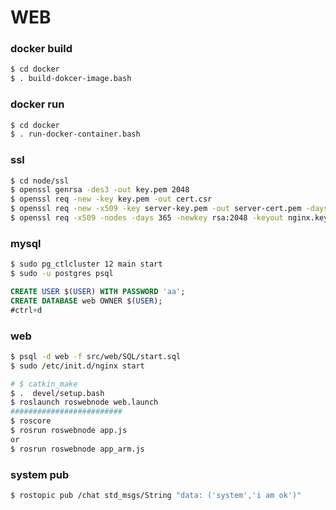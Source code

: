 # WEB
### docker build

```bash
$ cd docker
$ . build-dokcer-image.bash
```
### docker run
```bash 
$ cd docker
$ . run-docker-container.bash
```
### ssl

```bash
$ cd node/ssl
$ openssl genrsa -des3 -out key.pem 2048
$ openssl req -new -key key.pem -out cert.csr
$ openssl req -new -x509 -key server-key.pem -out server-cert.pem -days 1095
$ openssl req -x509 -nodes -days 365 -newkey rsa:2048 -keyout nginx.key -out nginx.crt
```

### mysql
```bash
$ sudo pg_ctlcluster 12 main start
$ sudo -u postgres psql
```

```sql
CREATE USER $(USER) WITH PASSWORD 'aa';  
CREATE DATABASE web OWNER $(USER);
#ctrl+d 
```

### web
```bash
$ psql -d web -f src/web/SQL/start.sql
$ sudo /etc/init.d/nginx start

```

```bash
# $ catkin_make
$ .  devel/setup.bash
$ roslaunch roswebnode web.launch 
#########################
$ roscore
$ rosrun roswebnode app.js
or
$ rosrun roswebnode app_arm.js
```


### system pub
```bash
$ rostopic pub /chat std_msgs/String "data: ('system','i am ok')"
```
